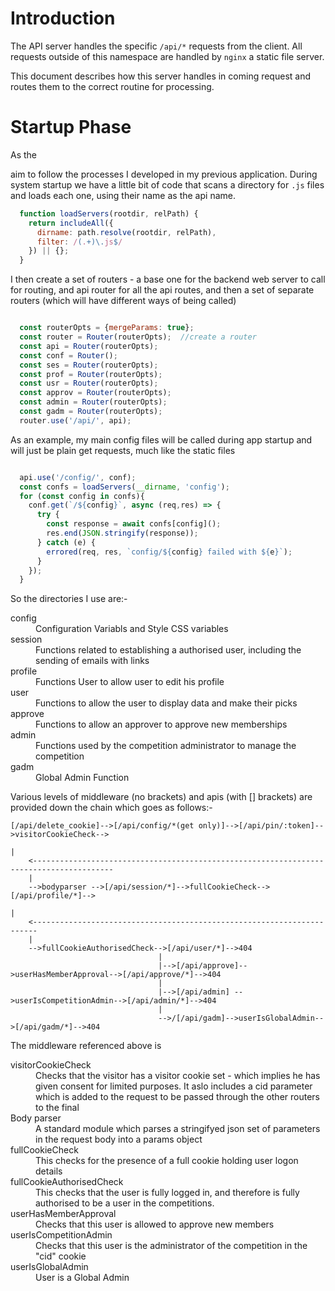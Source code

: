 # Introduction

The API server handles the specific `/api/*` requests from the client.  All
requests outside of this namespace are handled by `nginx` a static file server.

This document describes how this server handles in coming request and routes
them to the correct routine for processing.

# Startup Phase

As the 
 
 
 aim to follow the processes I developed in my previous application.  During
system startup we have a little bit of code that scans a directory for `.js`
files and loads each one, using their name as the api name.

```javascript
  function loadServers(rootdir, relPath) {
    return includeAll({
      dirname: path.resolve(rootdir, relPath),
      filter: /(.+)\.js$/
    }) || {};
  }
```

I then create a set of routers - a base one for the backend web server to call for routing,
and api router for all the api routes, and then a set of separate routers (which will have 
different ways of being called)

```javascript

  const routerOpts = {mergeParams: true};
  const router = Router(routerOpts);  //create a router
  const api = Router(routerOpts);
  const conf = Router();
  const ses = Router(routerOpts);
  const prof = Router(routerOpts);
  const usr = Router(routerOpts);
  const approv = Router(routerOpts);
  const admin = Router(routerOpts);
  const gadm = Router(routerOpts);
  router.use('/api/', api);

```

As an example, my main config files will be called during app startup and will
just be plain get requests, much like the static files

```javascript

  api.use('/config/', conf);      
  const confs = loadServers(__dirname, 'config');
  for (const config in confs){
    conf.get(`/${config}`, async (req,res) => {
      try {
        const response = await confs[config]();
        res.end(JSON.stringify(response));
      } catch (e) {
        errored(req, res, `config/${config} failed with ${e}`);
      } 
    });
  }

```

So the directories I use are:-

<dl>
  <dt>config</dt>
  <dd>Configuration Variabls and Style CSS variables</dd>
  <dt>session</dt>
  <dd>Functions related to establishing a authorised user, including the sending of emails with links</dd>
  <dt>profile</dt>
  <dd>Functions User to allow user to edit his profile</dd>
  <dt>user</dt>
  <dd>Functions to allow the user to display data and make their picks</dd>
  <dt>approve</dt>
  <dd>Functions to allow an approver to approve new memberships</dd>
  <dt>admin</dt>
  <dd>Functions used by the competition administrator to manage the competition</dd>
  <dt>gadm</dt>
  <dd>Global Admin Function</dd>
</dl>

Various levels of middleware (no brackets) and apis (with [] brackets) are provided down the chain which goes as follows:-

```
[/api/delete_cookie]-->[/api/config/*(get only)]-->[/api/pin/:token]-->visitorCookieCheck-->
                                                                                            |
    <----------------------------------------------------------------------------------------
    |
    -->bodyparser -->[/api/session/*]-->fullCookieCheck-->[/api/profile/*]-->
                                                                           |
    <-----------------------------------------------------------------------
    |
    -->fullCookieAuthorisedCheck-->[/api/user/*]-->404
                                 |
                                 |-->[/api/approve]-->userHasMemberApproval-->[/api/approve/*]-->404
                                 |               
                                 |-->[/api/admin] -->userIsCompetitionAdmin-->[/api/admin/*]-->404
                                 |
                                 -->/[/api/gadm]-->userIsGlobalAdmin-->[/api/gadm/*]-->404
```

The middleware referenced above is
<dl>
  <dt>visitorCookieCheck</dt>
  <dd>Checks that the visitor has a visitor cookie set - which implies he has given consent for limited purposes.  It aslo includes
  a cid parameter which is added to the request to be passed through the other routers to the final</dd>
  <dt>Body parser</dt>
  <dd>A standard module which parses a stringifyed json set of parameters in the request body into a params object</dd>
  <dt>fullCookieCheck</dt>
  <dd>This checks for the presence of a full cookie holding user logon details</dd>
  <dt>fullCookieAuthorisedCheck</dt>
  <dd>This checks that the user is fully logged in, and therefore is fully authorised to be a user in the competitions.</dd>
  <dt>userHasMemberApproval</dt>
  <dd>Checks that this user is allowed to approve new members</dd>
  <dt>userIsCompetitionAdmin</dt>
  <dd>Checks that this user is the administrator of the competition in the "cid" cookie</dd>
  <dt>userIsGlobalAdmin</dt>
  <dd>User is a Global Admin</dd>
</dl>

